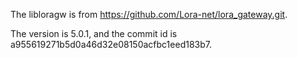The libloragw is from https://github.com/Lora-net/lora_gateway.git.

The version is 5.0.1, and the commit id is a955619271b5d0a46d32e08150acfbc1eed183b7.
